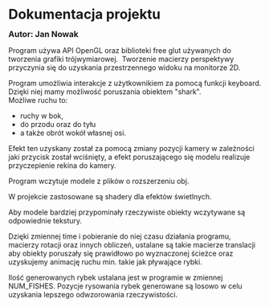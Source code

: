 <p style="text-align:center">&nbsp;</p>

<p><strong><span style="font-size:20.0pt">Dokumentacja projektu</span></strong></p>

<p><strong><span style="font-size:12.0pt">Autor: Jan Nowak</span></strong></p>

<p>Program używa API OpenGL oraz biblioteki free glut używanych do tworzenia grafiki tr&oacute;jwymiarowej.&nbsp; Tworzenie macierzy perspektywy przyczynia się do uzyskania przestrzennego widoku na monitorze 2D.</p>

<p>Program umożliwia interakcje z użytkownikiem za pomocą funkcji keyboard. Dzięki niej mamy możliwość poruszania obiektem &quot;shark&quot;.<br />
Możliwe ruchu to:</p>

<ul>
	<li>ruchy w bok,</li>
	<li>do przodu oraz do tyłu</li>
	<li>a także obr&oacute;t wok&oacute;ł własnej osi.</li>
</ul>

<p>Efekt ten uzyskany został za pomocą zmiany pozycji kamery w zależności jaki przycisk został wciśnięty, a efekt poruszającego się modelu realizuje przyczepienie rekina do kamery.</p>

<p>Program wczytuje modele z plik&oacute;w o rozszerzeniu obj.</p>

<p>W projekcie zastosowane są shadery dla efekt&oacute;w świetlnych.</p>

<p>Aby modele bardziej przypominały rzeczywiste obiekty wczytywane są odpowiednie tekstury.</p>

<p>Dzięki zmiennej time i pobieranie do niej czasu działania programu, macierzy rotacji oraz innych obliczeń, ustalane są takie macierze translacji aby obiekty poruszały się prawidłowo po wyznaczonej ścieżce oraz uzyskujemy animację ruchu min. takie jak pływające rybki.</p>

<p>Ilość generowanych rybek ustalana jest w programie w zmiennej NUM_FISHES. Pozycje rysowania rybek generowane są losowo w celu uzyskania lepszego odwzorowania rzeczywistości.</p>
